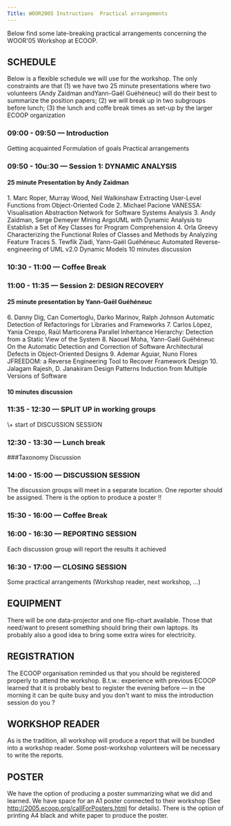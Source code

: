 ```yaml
---
Title: WOOR2005 Instructions  Practical arrangements
---
```


Below find some late-breaking practical arrangements concerning the WOOR'05 Workshop at ECOOP.

<h2>SCHEDULE</h2>

Below is a flexible schedule we will use for the workshop. The only constraints are that
  (1) we have two 25 minute presentations where two volunteers (Andy Zaidman andYann-Gaël Guéhéneuc) will do their best to summarize the position papers;
  (2) we will break up in two subgroups before lunch;
  (3) the lunch and coffe break times as set-up by the larger ECOOP organization

<h3>09:00  - 09:50 &mdash; Introduction</h3>
    Getting acquainted
    Formulation of goals
    Practical arrangements

<h3>09:50  - 10u:30 &mdash; Session 1: DYNAMIC ANALYSIS</h3>
<h4>     25 minute Presentation by Andy Zaidman</h4>
        1. Marc Roper, Murray Wood, Neil Walkinshaw
        Extracting User-Level Functions from Object-Oriented Code
        2. Michael Pacione
        VANESSA: Visualisation Abstraction Network for Software Systems Analysis
        3. Andy Zaidman, Serge Demeyer
        Mining ArgoUML with Dynamic Analysis to Establish a Set of Key Classes for Program Comprehension
        4. Orla Greevy
        Characterizing the Functional Roles of Classes and Methods by Analyzing Feature Traces
        5. Tewfik Ziadi, Yann-Gaël Guéhéneuc
        Automated Reverse-engineering of UML v2.0 Dynamic Models
    10 minutes discussion

<h3>10:30  - 11:00 &mdash; Coffee Break</h3>

<h3>11:00  - 11:35 &mdash; Session 2: DESIGN RECOVERY</h3>
<h4>    25 minute presentation by Yann-Gaël Guéhéneuc</h4>
        6. Danny Dig, Can Comertoglu, Darko Marinov, Ralph Johnson 
        Automatic Detection of Refactorings for Libraries and Frameworks
        7. Carlos Lòpez, Yania Crespo, Raùl Marticorena
        Parallel Inheritance Hierarchy: Detection from a Static View of the System
        8. Naouel Moha, Yann-Gaël Guéhéneuc
        On the Automatic Detection and Correction of Software Architectural Defects in Object-Oriented Designs
        9. Ademar Aguiar, Nuno Flores
        JFREEDOM: a Reverse Engineering Tool to Recover Framework Design
        10. Jalagam Rajesh, D. Janakiram
        Design Patterns Induction from Multiple Versions of Software

<h4>    10 minutes discussion</h4>

<h3>11:35 - 12:30 &mdash; SPLIT UP in working groups</h3>
    \+ start of DISCUSSION SESSION

<h3>12:30  - 13:30 &mdash; Lunch break</h3>

###Taxonomy Discussion

<h3>14:00  - 15:00 &mdash; DISCUSSION SESSION</h3>
    The discussion groups will meet in a separate location.
    One reporter should be assigned.
    There is the option to produce a poster !!

<h3>15:30  - 16:00 &mdash; Coffee Break</h3>

<h3>16:00 - 16:30 &mdash; REPORTING SESSION</h3>
    Each discussion group will report the results it achieved

<h3>16:30 - 17:00 &mdash; CLOSING SESSION</h3>
    Some practical arrangements
    (Workshop reader, next workshop, ...)

<h2>EQUIPMENT</h2>

There will be one data-projector and one flip-chart available. Those that need/want to present something should bring their own laptops. Its probably also a good idea to bring some extra wires for electricity.

<h2>REGISTRATION</h2>

The ECOOP organisation reminded us that you should be registered properly to attend the workshop. B.t.w.: experience with previous ECOOP learned that it is probably best to register the evening before &mdash; in the morning it can be quite busy and you don't want to miss the introduction session do you ?

<h2>WORKSHOP READER</h2>

As is the tradition, all workshop will produce a report that will be bundled into a workshop reader. Some post-workshop volunteers will be necessary to write the reports.

<h2>POSTER</h2>

We have the option of producing a poster summarizing what we did and learned. We have space for an A1 poster connected to their workshop (See http://2005.ecoop.org/callForPosters.html for details). There is the option of printing A4 black and white paper to produce the poster.
